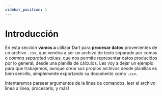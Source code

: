 ```yaml
---
sidebar_position: 1
---
```


# Introducción

En esta sección __vamos a__ utilizar Dart para __procesar datos__ provenientes de un archivo `.csv`, que vendría a ser un archivo de texto separado por comas o _comma separated values_, que nos permite representar datos producidos por lo general, desde una planilla de cálculos. Les voy a dejar un ejemplo para que trabajemos, aunque crear sus propios archivos desde planillas es bien sencillo, simplemente exportando su documento como `.csv`.

Intentaremos parsear argumentos de la línea de comandos, leer el archivo línea a línea, procesarlo, y más!
